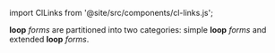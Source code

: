 
import ClLinks from '@site/src/components/cl-links.js';

**loop** *<ClLinks>forms</ClLinks>* are partitioned into two categories: simple **loop** *forms* and extended **loop** *forms*.
 